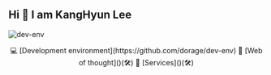 
## Hi 👋 I am KangHyun Lee

![dev-env](./public/preview.png)

<div style="text-align: center;">
💻 [Development environment](https://github.com/dorage/dev-env)
💭 [Web of thought]()(🛠️)
💭 [Services]()(🛠️)
</div>



